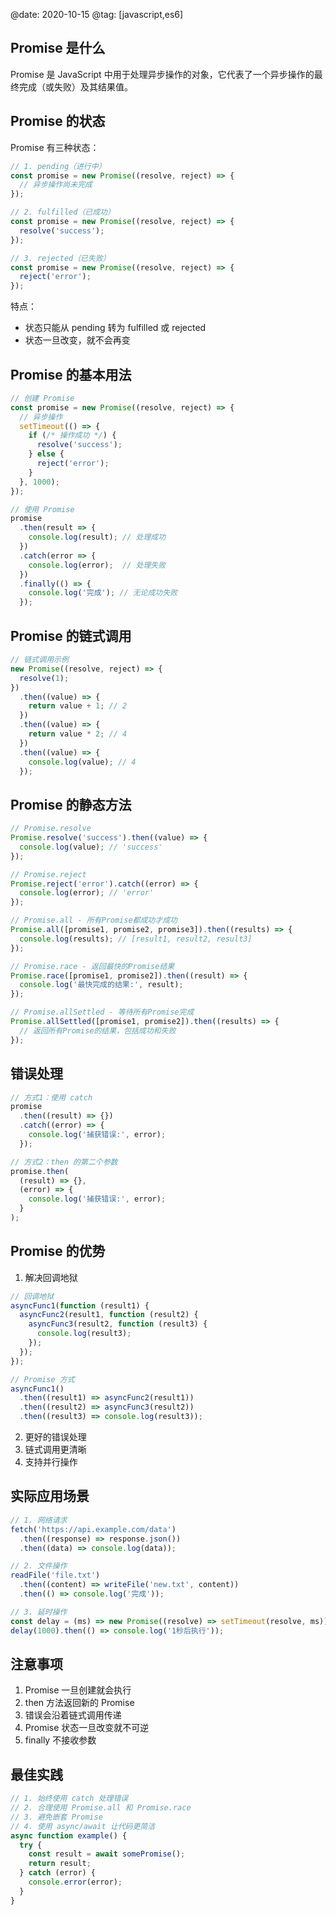 @date: 2020-10-15
@tag: [javascript,es6]

## Promise 是什么

Promise 是 JavaScript 中用于处理异步操作的对象，它代表了一个异步操作的最终完成（或失败）及其结果值。

## Promise 的状态

Promise 有三种状态：

```js
// 1. pending（进行中）
const promise = new Promise((resolve, reject) => {
  // 异步操作尚未完成
});

// 2. fulfilled（已成功）
const promise = new Promise((resolve, reject) => {
  resolve('success');
});

// 3. rejected（已失败）
const promise = new Promise((resolve, reject) => {
  reject('error');
});
```

特点：

- 状态只能从 pending 转为 fulfilled 或 rejected
- 状态一旦改变，就不会再变

## Promise 的基本用法

```js
// 创建 Promise
const promise = new Promise((resolve, reject) => {
  // 异步操作
  setTimeout(() => {
    if (/* 操作成功 */) {
      resolve('success');
    } else {
      reject('error');
    }
  }, 1000);
});

// 使用 Promise
promise
  .then(result => {
    console.log(result); // 处理成功
  })
  .catch(error => {
    console.log(error);  // 处理失败
  })
  .finally(() => {
    console.log('完成'); // 无论成功失败
  });
```

## Promise 的链式调用

```js
// 链式调用示例
new Promise((resolve, reject) => {
  resolve(1);
})
  .then((value) => {
    return value + 1; // 2
  })
  .then((value) => {
    return value * 2; // 4
  })
  .then((value) => {
    console.log(value); // 4
  });
```

## Promise 的静态方法

```js
// Promise.resolve
Promise.resolve('success').then((value) => {
  console.log(value); // 'success'
});

// Promise.reject
Promise.reject('error').catch((error) => {
  console.log(error); // 'error'
});

// Promise.all - 所有Promise都成功才成功
Promise.all([promise1, promise2, promise3]).then((results) => {
  console.log(results); // [result1, result2, result3]
});

// Promise.race - 返回最快的Promise结果
Promise.race([promise1, promise2]).then((result) => {
  console.log('最快完成的结果:', result);
});

// Promise.allSettled - 等待所有Promise完成
Promise.allSettled([promise1, promise2]).then((results) => {
  // 返回所有Promise的结果，包括成功和失败
});
```

## 错误处理

```js
// 方式1：使用 catch
promise
  .then((result) => {})
  .catch((error) => {
    console.log('捕获错误:', error);
  });

// 方式2：then 的第二个参数
promise.then(
  (result) => {},
  (error) => {
    console.log('捕获错误:', error);
  }
);
```

## Promise 的优势

1. 解决回调地狱

```js
// 回调地狱
asyncFunc1(function (result1) {
  asyncFunc2(result1, function (result2) {
    asyncFunc3(result2, function (result3) {
      console.log(result3);
    });
  });
});

// Promise 方式
asyncFunc1()
  .then((result1) => asyncFunc2(result1))
  .then((result2) => asyncFunc3(result2))
  .then((result3) => console.log(result3));
```

2. 更好的错误处理
3. 链式调用更清晰
4. 支持并行操作

## 实际应用场景

```js
// 1. 网络请求
fetch('https://api.example.com/data')
  .then((response) => response.json())
  .then((data) => console.log(data));

// 2. 文件操作
readFile('file.txt')
  .then((content) => writeFile('new.txt', content))
  .then(() => console.log('完成'));

// 3. 延时操作
const delay = (ms) => new Promise((resolve) => setTimeout(resolve, ms));
delay(1000).then(() => console.log('1秒后执行'));
```

## 注意事项

1. Promise 一旦创建就会执行
2. then 方法返回新的 Promise
3. 错误会沿着链式调用传递
4. Promise 状态一旦改变就不可逆
5. finally 不接收参数

## 最佳实践

```js
// 1. 始终使用 catch 处理错误
// 2. 合理使用 Promise.all 和 Promise.race
// 3. 避免嵌套 Promise
// 4. 使用 async/await 让代码更简洁
async function example() {
  try {
    const result = await somePromise();
    return result;
  } catch (error) {
    console.error(error);
  }
}
```
